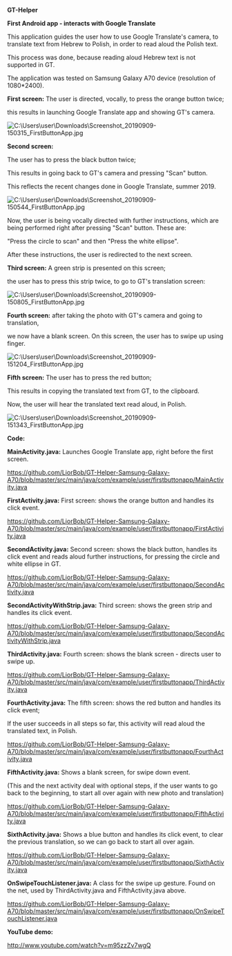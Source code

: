 **GT-Helper**

**First Android app - interacts with Google Translate**

This application guides the user how to use Google Translate's camera, to
translate text from Hebrew to Polish, in order to read aloud the Polish text.

This process was done, because reading aloud Hebrew text is not supported in GT.

The application was tested on Samsung Galaxy A70 device (resolution of
1080\*2400).

**First screen:** The user is directed, vocally, to press the orange button
twice;

this results in launching Google Translate app and showing GT's camera.

![C:\\Users\\user\\Downloads\\Screenshot_20190909-150315_FirstButtonApp.jpg](media/aac21a3d327d929a84d92b3b640863cf.jpg)

**Second screen:**

The user has to press the black button twice;

This results in going back to GT's camera and pressing "Scan" button.

This reflects the recent changes done in Google Translate, summer 2019.

![C:\\Users\\user\\Downloads\\Screenshot_20190909-150544_FirstButtonApp.jpg](media/10ecbbafc6ba81c20fc47c101933cdbf.jpg)

Now, the user is being vocally directed with further instructions, which are
being performed right after pressing "Scan" button. These are:

"Press the circle to scan" and then "Press the white ellipse".

After these instructions, the user is redirected to the next screen.

**Third screen:** A green strip is presented on this screen;

the user has to press this strip twice, to go to GT's translation screen:

![C:\\Users\\user\\Downloads\\Screenshot_20190909-150805_FirstButtonApp.jpg](media/0fe959ed9b31308527b51accac89c1c0.jpg)

**Fourth screen:** after taking the photo with GT's camera and going to
translation,

we now have a blank screen. On this screen, the user has to swipe up using
finger.

![C:\\Users\\user\\Downloads\\Screenshot_20190909-151204_FirstButtonApp.jpg](media/ef0169a9983e8fef31ee3a5a46845d08.jpg)

**Fifth screen:** The user has to press the red button;

This results in copying the translated text from GT, to the clipboard.

Now, the user will hear the translated text read aloud, in Polish.

![C:\\Users\\user\\Downloads\\Screenshot_20190909-151343_FirstButtonApp.jpg](media/9ea4e603145a4cb4bf54db925aacec17.jpg)

**Code:**

**MainActivity.java:** Launches Google Translate app, right before the first
screen.

<https://github.com/LiorBob/GT-Helper-Samsung-Galaxy-A70/blob/master/src/main/java/com/example/user/firstbuttonapp/MainActivity.java>

**FirstActivity.java:** First screen: shows the orange button and handles its
click event.

<https://github.com/LiorBob/GT-Helper-Samsung-Galaxy-A70/blob/master/src/main/java/com/example/user/firstbuttonapp/FirstActivity.java>

**SecondActivity.java:** Second screen: shows the black button, handles its
click event and reads aloud further instructions, for pressing the circle and
white ellipse in GT.

<https://github.com/LiorBob/GT-Helper-Samsung-Galaxy-A70/blob/master/src/main/java/com/example/user/firstbuttonapp/SecondActivity.java>

**SecondActivityWithStrip.java:** Third screen: shows the green strip and
handles its click event.

<https://github.com/LiorBob/GT-Helper-Samsung-Galaxy-A70/blob/master/src/main/java/com/example/user/firstbuttonapp/SecondActivityWithStrip.java>

**ThirdActivity.java:** Fourth screen: shows the blank screen - directs user to
swipe up.

<https://github.com/LiorBob/GT-Helper-Samsung-Galaxy-A70/blob/master/src/main/java/com/example/user/firstbuttonapp/ThirdActivity.java>

**FourthActivity.java:** The fifth screen: shows the red button and handles its
click event;

If the user succeeds in all steps so far, this activity will read aloud the
translated text, in Polish.

<https://github.com/LiorBob/GT-Helper-Samsung-Galaxy-A70/blob/master/src/main/java/com/example/user/firstbuttonapp/FourthActivity.java>

**FifthActivity.java:** Shows a blank screen, for swipe down event.

(This and the next activity deal with optional steps, if the user wants to go
back to the beginning, to start all over again with new photo and translation)

<https://github.com/LiorBob/GT-Helper-Samsung-Galaxy-A70/blob/master/src/main/java/com/example/user/firstbuttonapp/FifthActivity.java>

**SixthActivity.java:** Shows a blue button and handles its click event, to
clear the previous translation, so we can go back to start all over again.

<https://github.com/LiorBob/GT-Helper-Samsung-Galaxy-A70/blob/master/src/main/java/com/example/user/firstbuttonapp/SixthActivity.java>

**OnSwipeTouchListener.java:** A class for the swipe up gesture. Found on the
net, used by ThirdActivity.java and FifthActivity.java above.

<https://github.com/LiorBob/GT-Helper-Samsung-Galaxy-A70/blob/master/src/main/java/com/example/user/firstbuttonapp/OnSwipeTouchListener.java>

**YouTube demo:**

<http://www.youtube.com/watch?v=m95zzZv7wgQ>
